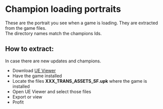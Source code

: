 # Champion loading portraits
These are the portrait you see when a game is loading. They are extracted from the game files.  
The directory names match the champions Ids. 

## How to extract:
In case there are new updates and champions.

- Download [UE Viewer](https://www.gildor.org/en/projects/umodel "UE Viewer")
- Have the game installed
- Locate the files **XXX_TRANS_ASSETS_SF.upk** where the game is installed
- Open UE Viewer and select those files
- Export or view
- Profit
